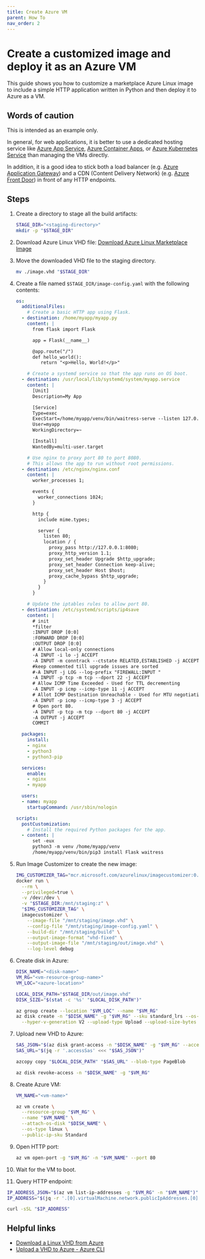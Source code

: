 ```yaml
---
title: Create Azure VM
parent: How To
nav_order: 2
---
```


# Create a customized image and deploy it as an Azure VM

This guide shows you how to customize a marketplace Azure Linux image to include a
simple HTTP application written in Python and then deploy it to Azure as a VM.

## Words of caution

This is intended as an example only.

In general, for web applications, it is better to use a dedicated hosting service like
[Azure App Service](https://learn.microsoft.com/en-us/azure/app-service/overview),
[Azure Container Apps](https://learn.microsoft.com/en-us/azure/container-apps/), or
[Azure Kubernetes Service](https://learn.microsoft.com/en-us/azure/aks/what-is-aks)
than managing the VMs directly.

In addition, it is a good idea to stick both a load balancer (e.g.
[Azure Application Gateway](https://learn.microsoft.com/en-us/azure/application-gateway/overview))
and a CDN (Content Delivery Network) (e.g.
[Azure Front Door](https://learn.microsoft.com/en-us/azure/frontdoor/front-door-overview))
in front of any HTTP endpoints.

## Steps

1. Create a directory to stage all the build artifacts:

   ```bash
   STAGE_DIR="<staging-directory>"
   mkdir -p "$STAGE_DIR"
   ```

2. Download Azure Linux VHD file:
   [Download Azure Linux Marketplace Image](./download-marketplace-image.md)

3. Move the downloaded VHD file to the staging directory.

   ```bash
   mv ./image.vhd "$STAGE_DIR"
   ```

4. Create a file named `$STAGE_DIR/image-config.yaml` with the following
   contents:

   ```yaml
   os:
     additionalFiles:
       # Create a basic HTTP app using Flask.
     - destination: /home/myapp/myapp.py
       content: |
         from flask import Flask

         app = Flask(__name__)

         @app.route("/")
         def hello_world():
            return "<p>Hello, World!</p>"

       # Create a systemd service so that the app runs on OS boot.
     - destination: /usr/local/lib/systemd/system/myapp.service
       content: |
         [Unit]
         Description=My App

         [Service]
         Type=exec
         ExecStart=/home/myapp/venv/bin/waitress-serve --listen 127.0.0.1:8080 myapp:app
         User=myapp
         WorkingDirectory=~

         [Install]
         WantedBy=multi-user.target

       # Use nginx to proxy port 80 to port 8080.
       # This allows the app to run without root permissions.
     - destination: /etc/nginx/nginx.conf
       content: |
         worker_processes 1;

         events {
           worker_connections 1024;
         }

         http {
           include mime.types;

           server {
             listen 80;
             location / {
               proxy_pass http://127.0.0.1:8080;
               proxy_http_version 1.1;
               proxy_set_header Upgrade $http_upgrade;
               proxy_set_header Connection keep-alive;
               proxy_set_header Host $host;
               proxy_cache_bypass $http_upgrade;
             }
           }
         }

       # Update the iptables rules to allow port 80.
     - destination: /etc/systemd/scripts/ip4save
       content: |
         # init
         *filter
         :INPUT DROP [0:0]
         :FORWARD DROP [0:0]
         :OUTPUT DROP [0:0]
         # Allow local-only connections
         -A INPUT -i lo -j ACCEPT
         -A INPUT -m conntrack --ctstate RELATED,ESTABLISHED -j ACCEPT
         #keep commented till upgrade issues are sorted
         #-A INPUT -j LOG --log-prefix "FIREWALL:INPUT "
         -A INPUT -p tcp -m tcp --dport 22 -j ACCEPT
         # Allow ICMP Time Exceeded - Used for TTL decrementing
         -A INPUT -p icmp --icmp-type 11 -j ACCEPT
         # Allot ICMP Destination Unreachable - Used for MTU negotiation
         -A INPUT -p icmp --icmp-type 3 -j ACCEPT
         # Open port 80.
         -A INPUT -p tcp -m tcp --dport 80 -j ACCEPT
         -A OUTPUT -j ACCEPT
         COMMIT

     packages:
       install:
       - nginx
       - python3
       - python3-pip

     services:
       enable:
       - nginx
       - myapp

     users:
     - name: myapp
       startupCommand: /usr/sbin/nologin

   scripts:
     postCustomization:
       # Install the required Python packages for the app.
     - content: |
         set -eux
         python3 -m venv /home/myapp/venv
         /home/myapp/venv/bin/pip3 install Flask waitress
   ```

5. Run Image Customizer to create the new image:

   ```bash
   IMG_CUSTOMIZER_TAG="mcr.microsoft.com/azurelinux/imagecustomizer:0.12.0"
   docker run \
     --rm \
     --privileged=true \
     -v /dev:/dev \
     -v "$STAGE_DIR:/mnt/staging:z" \
     "$IMG_CUSTOMIZER_TAG" \
     imagecustomizer \
       --image-file "/mnt/staging/image.vhd" \
       --config-file "/mnt/staging/image-config.yaml" \
       --build-dir "/mnt/staging/build" \
       --output-image-format "vhd-fixed" \
       --output-image-file "/mnt/staging/out/image.vhd" \
       --log-level debug
   ```

6. Create disk in Azure:

   ```bash
   DISK_NAME="<disk-name>"
   VM_RG="<vm-resource-group-name>"
   VM_LOC="<azure-location>"

   LOCAL_DISK_PATH="$STAGE_DIR/out/image.vhd"
   DISK_SIZE="$(stat -c '%s' "$LOCAL_DISK_PATH")"

   az group create --location "$VM_LOC" --name "$VM_RG"
   az disk create -n "$DISK_NAME" -g "$VM_RG" --sku standard_lrs --os-type Linux \
     --hyper-v-generation V2 --upload-type Upload --upload-size-bytes "$DISK_SIZE"
   ```

7. Upload new VHD to Azure:

   ```bash
   SAS_JSON="$(az disk grant-access -n "$DISK_NAME" -g "$VM_RG" --access-level Write --duration-in-seconds 86400)"
   SAS_URL="$(jq -r '.accessSas' <<< "$SAS_JSON")"

   azcopy copy "$LOCAL_DISK_PATH" "$SAS_URL" --blob-type PageBlob

   az disk revoke-access -n "$DISK_NAME" -g "$VM_RG"
   ```

8. Create Azure VM:

   ```bash
   VM_NAME="<vm-name>"

   az vm create \
     --resource-group "$VM_RG" \
     --name "$VM_NAME" \
     --attach-os-disk "$DISK_NAME" \
     --os-type linux \
     --public-ip-sku Standard
   ```

9. Open HTTP port:

   ```bash
   az vm open-port -g "$VM_RG" -n "$VM_NAME" --port 80
   ```

10. Wait for the VM to boot.

11. Query HTTP endpoint:

   ```bash
   IP_ADDRESS_JSON="$(az vm list-ip-addresses -g "$VM_RG" -n "$VM_NAME")"
   IP_ADDRESS="$(jq -r '.[0].virtualMachine.network.publicIpAddresses.[0].ipAddress' <<< "$IP_ADDRESS_JSON")"

   curl -sSL "$IP_ADDRESS"
   ```

## Helpful links

- [Download a Linux VHD from Azure](https://learn.microsoft.com/en-us/azure/virtual-machines/linux/download-vhd?tabs=azure-portal)
- [Upload a VHD to Azure - Azure CLI](https://learn.microsoft.com/en-us/azure/virtual-machines/linux/disks-upload-vhd-to-managed-disk-cli)
